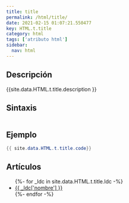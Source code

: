 ```yaml
---
title: title
permalink: /html/title/
date: 2021-02-15 01:07:21.550477
key: HTML.t.title
category: html
tags: ['atributo html']
sidebar: 
  nav: html
---
```


## Descripción
{{site.data.HTML.t.title.description }}

## Sintaxis
~~~html
~~~

## Ejemplo
~~~java
{{ site.data.HTML.t.title.code}}
~~~

## Artículos
<ul>
{%- for _ldc in site.data.HTML.t.title.ldc -%}
   <li>
       <a href="{{_ldc['url'] }}">{{ _ldc['nombre'] }}</a>
   </li>
{%- endfor -%}
</ul>
